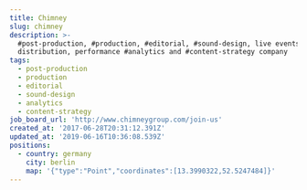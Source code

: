 ```yaml
---
title: Chimney
slug: chimney
description: >-
  #post-production, #production, #editorial, #sound-design, live events, content
  distribution, performance #analytics and #content-strategy company
tags:
  - post-production
  - production
  - editorial
  - sound-design
  - analytics
  - content-strategy
job_board_url: 'http://www.chimneygroup.com/join-us'
created_at: '2017-06-28T20:31:12.391Z'
updated_at: '2019-06-16T10:36:08.539Z'
positions:
  - country: germany
    city: berlin
    map: '{"type":"Point","coordinates":[13.3990322,52.5247484]}'
---
```


